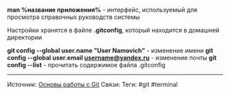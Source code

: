 **man %название приложения%** - интерфейс, используемый для просмотра справочных руководств системы

Настройки хранятся в файле **.gitconfig**, который находится в домашней директории

**git config --global user.name "User Namovich"** - изменение имени
**git config --global user.email username@yandex.ru** - изменение почты
**git config --list** - прочитать содержимое файла .gitconfig


---
Источник: [Основы работы с Git](https://practicum.yandex.ru/git-basics)
Связи: 
Теги: #git #terminal